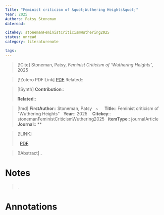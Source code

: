 ```yaml
---
Title: "Feminist criticism of &quot;Wuthering Heights&quot;"
Year: 2025
Authors: Patsy Stoneman
dateread:

citekey: stonemanFeministCriticismWuthering2025
status: unread
category: literaturenote

tags: 
---
```

> [!Cite]
> Stoneman, Patsy, _Feminist Criticism of ‘Wuthering Heights’_, 2025

> [!Zotero PDF Link]
[PDF](zotero://select/library/items/TJCASAVZ) Related:: 
  

>[!Synth]
>**Contribution**:: 
>
>**Related**:: 
>

>[!md]
> **FirstAuthor**:: Stoneman, Patsy  
~    
> **Title**:: Feminist criticism of "Wuthering Heights"  
> **Year**:: 2025   
> **Citekey**:: stonemanFeministCriticismWuthering2025  
> **itemType**:: journalArticle  
> **Journal**:: **    

> [!LINK] 
>
>  [PDF](file:///Users/isaacrafinyi/Zotero/storage/TJCASAVZ/Stoneman%20-%202025%20-%20Feminist%20criticism%20of%20Wuthering%20Heights.pdf).

> [!Abstract]
>.
> 
# Notes
>.


# Annotations
